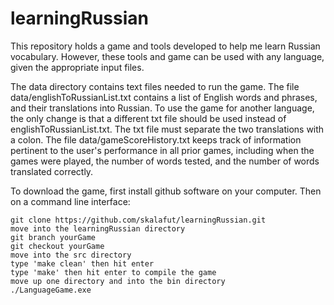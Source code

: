 # learningRussian
This repository holds a game and tools developed to help me learn Russian vocabulary.  However, these tools 
and game can be used with any language, given the appropriate input files.

The data directory contains text files needed to run the game. The file data/englishToRussianList.txt contains a list of English words and phrases, and their translations into Russian. To use the game for another language, the only change is that a different txt file should be used instead of englishToRussianList.txt. The txt file must separate the two translations with a colon. The file data/gameScoreHistory.txt keeps track of information pertinent to the user's performance in all prior games, including when the games were played, the number of words tested, and the number of words translated correctly.

To download the game, first install github software on your computer. Then on a command line interface:

    git clone https://github.com/skalafut/learningRussian.git
    move into the learningRussian directory
    git branch yourGame
    git checkout yourGame
    move into the src directory
    type 'make clean' then hit enter
    type 'make' then hit enter to compile the game
    move up one directory and into the bin directory
    ./LanguageGame.exe

